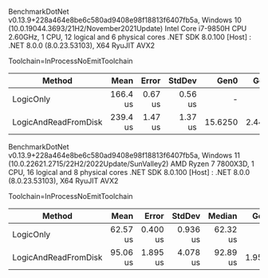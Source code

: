 BenchmarkDotNet v0.13.9+228a464e8be6c580ad9408e98f18813f6407fb5a, Windows 10 (10.0.19044.3693/21H2/November2021Update)
Intel Core i7-9850H CPU 2.60GHz, 1 CPU, 12 logical and 6 physical cores
.NET SDK 8.0.100
[Host] : .NET 8.0.0 (8.0.23.53103), X64 RyuJIT AVX2

Toolchain=InProcessNoEmitToolchain

| Method               | Mean     | Error   | StdDev  | Gen0    | Gen1   | Allocated |
|--------------------- |---------:|--------:|--------:|--------:|-------:|----------:|
| LogicOnly            | 166.4 us | 0.67 us | 0.56 us |       - |      - |         - |
| LogicAndReadFromDisk | 239.4 us | 1.47 us | 1.37 us | 15.6250 | 2.4414 |  101124 B |


BenchmarkDotNet v0.13.9+228a464e8be6c580ad9408e98f18813f6407fb5a, Windows 11 (10.0.22621.2715/22H2/2022Update/SunValley2)
AMD Ryzen 7 7800X3D, 1 CPU, 16 logical and 8 physical cores
.NET SDK 8.0.100
[Host] : .NET 8.0.0 (8.0.23.53103), X64 RyuJIT AVX2

Toolchain=InProcessNoEmitToolchain

| Method               | Mean     | Error    | StdDev   | Median   | Gen0   | Gen1   | Allocated |
|--------------------- |---------:|---------:|---------:|---------:|-------:|-------:|----------:|
| LogicOnly            | 62.57 us | 0.400 us | 0.936 us | 62.32 us |      - |      - |         - |
| LogicAndReadFromDisk | 95.06 us | 1.895 us | 4.078 us | 92.89 us | 1.9531 | 0.2441 |  103121 B |